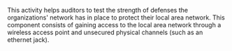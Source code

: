 This activity helps auditors to test the strength of defenses the organizations' network has in place to protect their local area network. 
This component consists of gaining access to the local area network through a wireless access point and unsecured physical channels (such as an ethernet jack).
